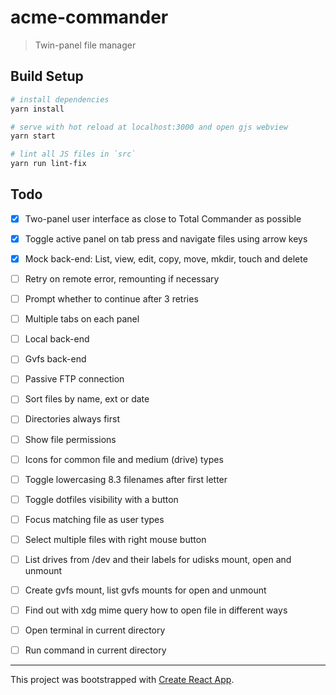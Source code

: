 # acme-commander

> Twin-panel file manager

## Build Setup

``` bash
# install dependencies
yarn install

# serve with hot reload at localhost:3000 and open gjs webview
yarn start

# lint all JS files in `src`
yarn run lint-fix
```

## Todo

- [x] Two-panel user interface as close to Total Commander as possible

- [x] Toggle active panel on tab press and navigate files using arrow keys

- [x] Mock back-end: List, view, edit, copy, move, mkdir, touch and delete

- [ ] Retry on remote error, remounting if necessary

- [ ] Prompt whether to continue after 3 retries

- [ ] Multiple tabs on each panel

- [ ] Local back-end

- [ ] Gvfs back-end

- [ ] Passive FTP connection

- [ ] Sort files by name, ext or date

- [ ] Directories always first

- [ ] Show file permissions

- [ ] Icons for common file and medium (drive) types

- [ ] Toggle lowercasing 8.3 filenames after first letter

- [ ] Toggle dotfiles visibility with a button

- [ ] Focus matching file as user types

- [ ] Select multiple files with right mouse button

- [ ] List drives from /dev and their labels for udisks mount, open and unmount

- [ ] Create gvfs mount, list gvfs mounts for open and unmount

- [ ] Find out with xdg mime query how to open file in different ways

- [ ] Open terminal in current directory

- [ ] Run command in current directory

---

This project was bootstrapped with [Create React App](https://github.com/facebookincubator/create-react-app/blob/master/packages/react-scripts/template/README.md).
